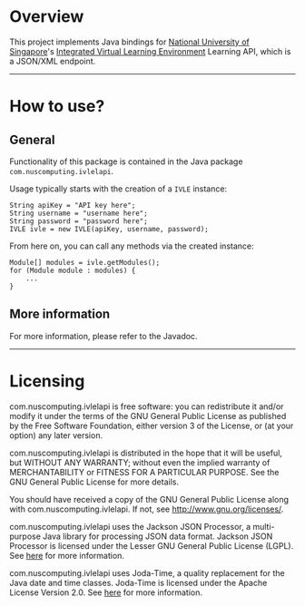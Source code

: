 # Overview

This project implements Java bindings for [National University of Singapore](http://www.nus.edu.sg/)'s
[Integrated Virtual Learning Environment](http://ivle.nus.edu.sg/) Learning API, which is a JSON/XML endpoint.

---

# How to use?

## General

Functionality of this package is contained in the
Java package `com.nuscomputing.ivlelapi`.

Usage typically starts with the creation of a `IVLE` instance:

    String apiKey = "API key here";
    String username = "username here";
    String password = "password here";
    IVLE ivle = new IVLE(apiKey, username, password);

From here on, you can call any methods via the created instance:

    Module[] modules = ivle.getModules();
    for (Module module : modules) {
        ...
    }

## More information

For more information, please refer to the Javadoc.

---

# Licensing

com.nuscomputing.ivlelapi is free software: you can redistribute it and/or modify
it under the terms of the GNU General Public License as published by the Free Software
Foundation, either version 3 of the License, or (at your option) any later version.

com.nuscomputing.ivlelapi is distributed in the hope that it will be useful, but
WITHOUT ANY WARRANTY; without even the implied warranty of MERCHANTABILITY or FITNESS 
FOR A PARTICULAR PURPOSE. See the GNU General Public License for more details.

You should have received a copy of the GNU General Public License along with 
com.nuscomputing.ivlelapi. If not, see <http://www.gnu.org/licenses/>.

com.nuscomputing.ivlelapi uses the Jackson JSON Processor, a multi-purpose Java
library for processing JSON data format. Jackson JSON Processor is licensed under
the Lesser GNU General Public License (LGPL). See [here](http://wiki.fasterxml.com/JacksonHome)
for more information.

com.nuscomputing.ivlelapi uses Joda-Time, a quality replacement for the Java date
and time classes. Joda-Time is licensed under the Apache License Version 2.0. See
[here](http://joda-time.sourceforge.net/) for more information.

